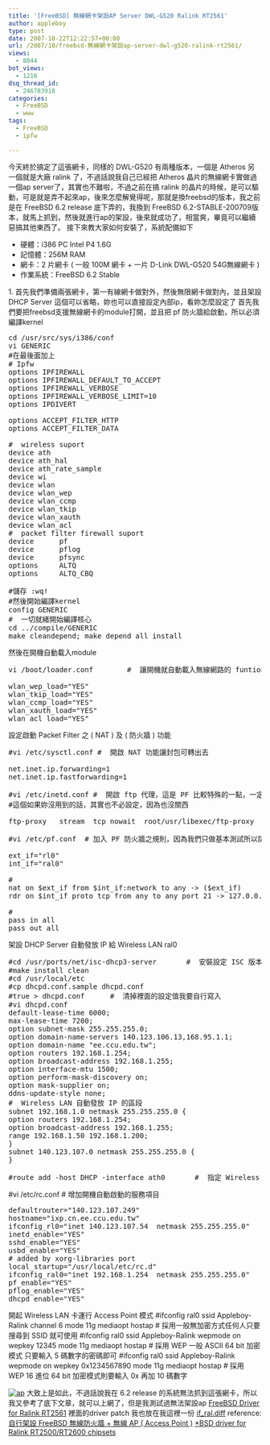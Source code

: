 ```yaml
---
title: '[FreeBSD] 無線網卡架設AP Server DWL-G520 Ralink RT2561'
author: appleboy
type: post
date: 2007-10-22T12:22:57+00:00
url: /2007/10/freebsd-無線網卡架設ap-server-dwl-g520-ralink-rt2561/
views:
  - 8044
bot_views:
  - 1216
dsq_thread_id:
  - 246783918
categories:
  - FreeBSD
  - www
tags:
  - FreeBSD
  - ipfw

---
```

今天終於搞定了這張網卡，同樣的 DWL-G520 有兩種版本，一個是 Atheros 另一個就是大廠 ralink 了，不過話說我自己已經把 Atheros 晶片的無線網卡實做過一個ap server了，其實也不難啦，不過之前在搞 ralink 的晶片的時候，是可以驅動，可是就是弄不起來ap，後來怎麼解覺得呢，那就是換freebsd的版本，我之前是在 FreeBSD 6.2 release 底下弄的，我換到 FreeBSD 6.2-STABLE-200709版本，就馬上抓到，然後就進行ap的架設，後來就成功了，相當爽，畢竟可以繼續惡搞其他東西了。 接下來教大家如何安裝了，系統配備如下 

  * 硬體：i386 PC Intel P4 1.6G
  * 記憶體：256M RAM
  * 網卡：2 片網卡 ( 一般 100M 網卡 + 一片 D-Link DWL-G520 54G無線網卡 )
  * 作業系統：FreeBSD 6.2 Stable

<!--more--> 1. 首先我們準備兩張網卡，第一有線網卡做對外，然後無限網卡做對內，並且架設DHCP Server 這個可以省略，妳也可以直接設定內部ip，看妳怎麼設定了 首先我們要把freebsd支援無線網卡的module打開，並且把 pf 防火牆給啟動，所以必須編譯kernel 

<pre class="brush: bash; title: ; notranslate" title="">cd /usr/src/sys/i386/conf
vi GENERIC
#在最後面加上
# Ipfw
options IPFIREWALL
options IPFIREWALL_DEFAULT_TO_ACCEPT
options IPFIREWALL_VERBOSE
options IPFIREWALL_VERBOSE_LIMIT=10
options IPDIVERT

options ACCEPT_FILTER_HTTP
options ACCEPT_FILTER_DATA

#  wireless suport
device ath
device ath_hal
device ath_rate_sample
device wi
device wlan
device wlan_wep
device wlan_ccmp
device wlan_tkip
device wlan_xauth
device wlan_acl
#  packet filter firewall suport
device      pf
device      pflog
device      pfsync
options     ALTQ
options     ALTQ_CBQ

#儲存 :wq!
#然後開始編譯kernel
config GENERIC       
#  一切就緒開始編譯核心
cd ../compile/GENERIC
make cleandepend; make depend all install      
</pre> 然後在開機自動載入module 

<pre class="brush: bash; title: ; notranslate" title="">vi /boot/loader.conf        #  讓開機就自動載入無線網路的 funtion

wlan_wep_load="YES"
wlan_tkip_load="YES"
wlan_ccmp_load="YES"
wlan_xauth_load="YES"
wlan_acl_load="YES"
</pre> 設定啟動 Packet Filter 之 ( NAT ) 及 ( 防火牆 ) 功能 

<pre class="brush: bash; title: ; notranslate" title="">#vi /etc/sysctl.conf #  開啟 NAT 功能讓封包可轉出去

net.inet.ip.forwarding=1
net.inet.ip.fastforwarding=1

#vi /etc/inetd.conf #  開啟 ftp 代理，這是 PF 比較特殊的一點，一定要開啟這個 Intranet 的 ftp client 才能出得去
#這個如果妳沒用到的話，其實也不必設定，因為也沒關西

ftp-proxy   stream  tcp nowait  root/usr/libexec/ftp-proxy  ftp-proxy

#vi /etc/pf.conf  # 加入 PF 防火牆之規則，因為我們只做基本測試所以防火牆規則全開，若要更多的限制請自己學習 PF 規則。

ext_if="rl0"
int_if="ral0"

#
nat on $ext_if from $int_if:network to any -> ($ext_if)
rdr on $int_if proto tcp from any to any port 21 -> 127.0.0.1 port 8021

#
pass in all
pass out all
</pre> 架設 DHCP Server 自動發放 IP 給 Wireless LAN ral0 

<pre class="brush: bash; title: ; notranslate" title="">#cd /usr/ports/net/isc-dhcp3-server       #  安裝設定 ISC 版本的 DHCP Server
#make install clean
#cd /usr/local/etc
#cp dhcpd.conf.sample dhcpd.conf
#true > dhcpd.conf      #  清掉裡面的設定值我要自行寫入
#vi dhcpd.conf
default-lease-time 6000;
max-lease-time 7200;
option subnet-mask 255.255.255.0;
option domain-name-servers 140.123.106.13,168.95.1.1;
option domain-name "ee.ccu.edu.tw";
option routers 192.168.1.254;
option broadcast-address 192.168.1.255;
option interface-mtu 1500;
option perform-mask-discovery on;
option mask-supplier on;
ddns-update-style none;
#  Wireless LAN 自動發放 IP 的區段
subnet 192.168.1.0 netmask 255.255.255.0 {
option routers 192.168.1.254;
option broadcast-address 192.168.1.255;
range 192.168.1.50 192.168.1.200;
}
subnet 140.123.107.0 netmask 255.255.255.0 {
}

#route add -host DHCP -interface ath0       #  指定 Wireless LAN ath0 提供 DHCP 服務
</pre> #vi /etc/rc.conf # 增加開機自動啟動的服務項目 

<pre class="brush: bash; title: ; notranslate" title="">defaultrouter="140.123.107.249"
hostname="ixp.cn.ee.ccu.edu.tw"
ifconfig_rl0="inet 140.123.107.54  netmask 255.255.255.0"
inetd_enable="YES"
sshd_enable="YES"
usbd_enable="YES"
# added by xorg-libraries port
local_startup="/usr/local/etc/rc.d"
ifconfig_ral0="inet 192.168.1.254  netmask 255.255.255.0"
pf_enable="YES"
pflog_enable="YES"
dhcpd_enable="YES"
</pre> 開起 Wireless LAN 卡運行 Access Point 模式 #ifconfig ral0 ssid Appleboy-Ralink channel 6 mode 11g mediaopt hostap # 採用一般無加密方式任何人只要搜尋到 SSID 就可使用 #ifconfig ral0 ssid Appleboy-Ralink wepmode on wepkey 12345 mode 11g mediaopt hostap # 採用 WEP 一般 ASCII 64 bit 加密模式 只要輸入 5 碼數字的密碼即可 #ifconfig ral0 ssid Appleboy-Ralink wepmode on wepkey 0x1234567890 mode 11g mediaopt hostap # 採用 WEP 16 進位 64 bit 加密模式則要輸入 0x 再加 10 碼數字 

[<img src='https://i0.wp.com/blog.wu-boy.com/wp-content/uploads/2007/10/ralink-ap.thumbnail.jpg?w=840' alt='ap' data-recalc-dims="1" />][1] 大致上是如此，不過話說我在 6.2 release 的系統無法抓到這張網卡，所以我又參考了底下文章，就可以上網了，但是我測試過無法架設ap [FreeBSD Driver for Ralink RT2561][2] 裡面的driver patch 我也放在我這裡一份 [if_ral.diff][3] reference: [自行架設 FreeBSD 無線防火牆 + 無線 AP ( Access Point )][4] [*BSD driver for Ralink RT2500/RT2600 chipsets][5]

 [1]: https://i1.wp.com/blog.wu-boy.com/wp-content/uploads/2007/10/ralink-ap.jpg "ap"
 [2]: http://blog.monkeybiz.info/2007/05/freebsd-driver-for-ralink-rt2561.html
 [3]: http://blog.wu-boy.com/wp-content/uploads/2007/10/if_raldiff.txt "if_ral.diff"
 [4]: http://freebsd.ntut.idv.tw/document/freebsd_wireless_ap.html
 [5]: http://damien.bergamini.free.fr/ral/